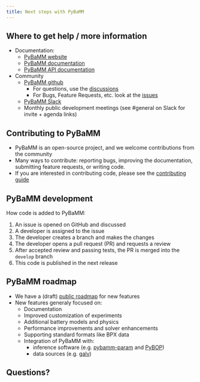 ```yaml
---
title: Next steps with PyBaMM
---
```


## Where to get help / more information

- Documentation:
  - [PyBaMM website](https://pybamm.org/)
  - [PyBaMM documentation](https://docs.pybamm.org/en/latest/)
  - [PyBaMM API documentation](https://docs.pybamm.org/en/latest/source/api/index.html)
- Community
  - [PyBaMM github](https://github.com/pybamm-team/PyBaMM/)
    - For questions, use the 
      [discussions](https://github.com/pybamm-team/PyBaMM/discussions)
    - For Bugs, Feature Requests, etc. look at the 
      [issues](https://github.com/pybamm-team/PyBaMM/issues)
  - [PyBaMM Slack](https://pybamm.slack.com/)
  - Monthly public development meetings (see #general on Slack for invite + agenda 
    links)
  
## Contributing to PyBaMM

- PyBaMM is an open-source project, and we welcome contributions from the community
- Many ways to contribute: reporting bugs, improving the documentation, submitting 
  feature requests, or writing code.
- If you are interested in contributing code, please see the [contributing 
  guide](https://github.com/pybamm-team/PyBaMM/blob/develop/CONTRIBUTING.md)
  
## PyBaMM development

How code is added to PyBaMM:

1. An issue is opened on GitHub and discussed
2. A developer is assigned to the issue
3. The developer creates a branch and makes the changes
4. The developer opens a pull request (PR) and requests a review
5. After accepted review and passing tests, the PR is merged into the `develop` branch
6. This code is published in the next release

## PyBaMM roadmap

- We have a (draft) [public roadmap](https://github.com/orgs/pybamm-team/projects/2) for new features
- New features generaly focused on:
  - Documentation
  - Improved customization of experiments
  - Additional battery models and physics
  - Performance improvements and solver enhancements
  - Supporting standard formats like BPX data
  - Integration of PyBaMM with:
    - inference software (e.g. 
      [pybamm-param](https://github.com/paramm-team/pybamm-param) and 
      [PyBOP](https://github.com/pybop-team/PyBOP))
    - data sources (e.g. [galv](https://github.com/Battery-Intelligence-Lab/galv))
    
## Questions?